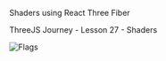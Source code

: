 Shaders using React Three Fiber

ThreeJS Journey - Lesson 27 - Shaders

![Flags](https://ibb.co/ZTzyJL3)
